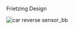 Frietzing Design

![car reverse sensor_bb](https://github.com/ImanZulhakim/SensorBased/assets/92504870/e94d34c1-6239-4da7-910a-1466ea526dbe)

